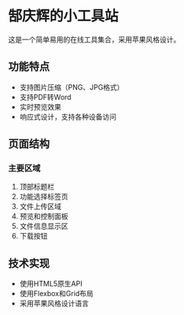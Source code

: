 # 郜庆辉的小工具站

这是一个简单易用的在线工具集合，采用苹果风格设计。

## 功能特点

- 支持图片压缩（PNG、JPG格式）
- 支持PDF转Word
- 实时预览效果
- 响应式设计，支持各种设备访问

## 页面结构

### 主要区域
1. 顶部标题栏
2. 功能选择标签页
3. 文件上传区域
4. 预览和控制面板
5. 文件信息显示区
6. 下载按钮

## 技术实现
- 使用HTML5原生API
- 使用Flexbox和Grid布局
- 采用苹果风格设计语言
